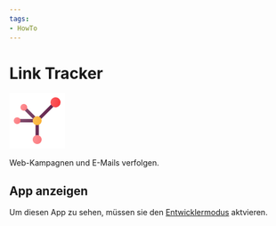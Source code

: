 ```yaml
---
tags:
- HowTo
---
```

# Link Tracker
![icons_odoo_website_partner](assets/icons_odoo_website_partner.png)

Web-Kampagnen und E-Mails verfolgen.

## App anzeigen

Um diesen App zu sehen, müssen sie den [Entwicklermodus](Einstellungen.md#Entwicklermodus%20aktivieren) aktvieren.